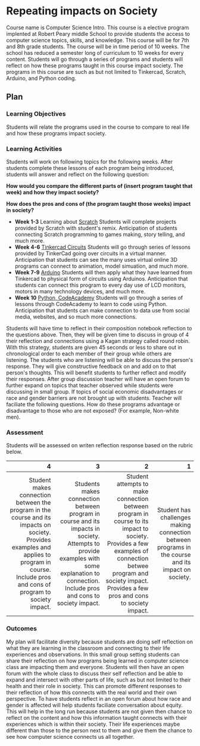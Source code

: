 # Repeating impacts on Society
Course name is Computer Science Intro. This course is a elective program implented at Robert Peary middle School to provide students the access to computer science topics, skills, and knowledge. This course will be for 7th and 8th grade students. The course will be in time period of 10 weeks. The school has reduced a semester long of curriculum to 10 weeks for every content. Students will go through a series of programs and students will reflect on how these programs taught in this course impact society. The programs in this course are such as but not limited to Tinkercad, Scratch, Arduino, and Python coding.  

## Plan

### Learning Objectives
Students will relate the programs used in the course to compare to real life and how these programs impact society.

### Learning Activities
Students will work on following topics for the following weeks. 
After students complete these lessons of each program being introduced, students will answer and reflect on the following question: 

**How would you compare the different parts of (insert program taught that week) and how they impact society?** 

**How does the pros and cons of (the program taught those weeks) impact in society?**

- **Week 1-3** Learning about [Scratch](https://scratch.mit.edu) Students will complete projects provided by Scratch with student's remix. Anticipation of students connecting Scratch programming to games making, story telling, and much more.
- **Week 4-6** [Tinkercad Circuits](https://www.tinkercad.com/things/fFl30RMLP3m-fantabulous-habbi-borwo/editel?tenant=circuits) Students will go through series of lessons provided by TinkerCad going over circuits in a virtual manner. Anticipation that students can see the many uses virtual online 3D programs can connect to animation, model simuation, and much more.
- **Week 7-9** [Arduino](https://cloud.arduino.cc/) Students will then apply what they have learned from Tinkercad to physical form of circuits using Arduinos. Anticipation that students can connect this program to every day use of LCD monitors, motors in many technology devices, and much more.
- **Week 10** [Python, CodeAcademy](https://www.codecademy.com/learn) Students will go through a series of lessons through CodeAcademy to learn to code using Python. Anticipation that students can make connection to data use from social media, websites, and so much more connections.

Students will have time to reflect in their composition notebook reflection to the questions above. Then, they will be given time to discuss in group of 4 their reflection and connections using a Kagan strategy called round robin. With this strategy, students are given 45 seconds or less to share out in chronological order to each member of their group while others are listening. The students who are listening will be able to discuss the person's response. They will give constructive feedback on and add on to that person's thoughts. This will benefit students to further reflect and modify their responses. After group discussion teacher will have an open forum to further expand on topics that teacher observed while students were discussing in small group. If topics of social economic disadvantages or race and gender barriers are not brought up with students. Teacher will faciliate the following questions. How do these programs advantage or disadvantage to those who are not exposed? (For example, Non-white men).

### Assessment

Students will be assessed on writen reflection response based on the rubric below.

| 4           | 3           | 2            | 1           |
| ---:        | ---:        |  ---:        | ---:        |
| Student makes connection between the program in the course and its impacts on society. Provides examples and applies to program in course. Include pros and cons of program to society impact.|Students makes connection between program in course and its impacts in society. Attempts to provide examples with some explanation to connection. Include pros and cons to society impact.| Student attempts to make connection between program in course to its impact to society. Provides a few examples of connection betwee program and society impact. Provides a few pros and cons to society impact.| Student has challenges making connection between programs in the course and its impact on society.| 

### Outcomes

My plan will facilitate diversity because students are doing self reflection on what they are learning in the classroom and connecting to their life experiences and observations. In this small group setting students can share their reflection on how programs being learned in computer science class are impacting them and everyone. Students will then have an open forum with the whole class to discuss their self reflection and be able to expand and intersect with other parts of life, such as but not limited to their health and their role in society.  This can promote different responses to their reflection of how this connects with the real world and their own perspective. To have students reflect in an open forum about how race and gender is affected will help students faciliate conversation about equity. This will help in the long run because students are not given then chance to reflect on the content and how this information taught connects with their experiences which is within their society. Their life experiences maybe different than those to the person next to them and give them the chance to see how computer science connects us all together.

